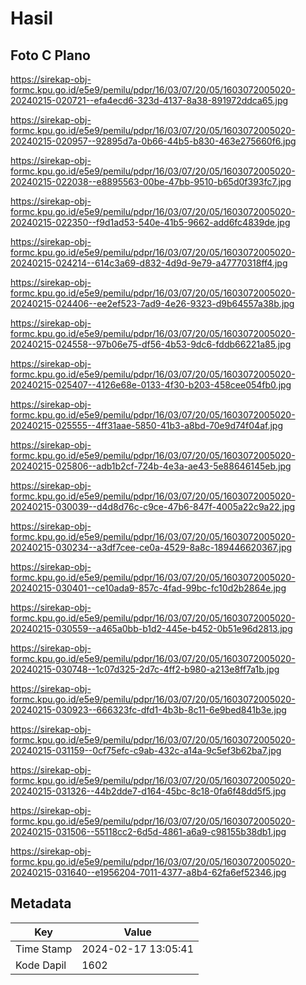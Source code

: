 # Hasil

## Foto C Plano

https://sirekap-obj-formc.kpu.go.id/e5e9/pemilu/pdpr/16/03/07/20/05/1603072005020-20240215-020721--efa4ecd6-323d-4137-8a38-891972ddca65.jpg

https://sirekap-obj-formc.kpu.go.id/e5e9/pemilu/pdpr/16/03/07/20/05/1603072005020-20240215-020957--92895d7a-0b66-44b5-b830-463e275660f6.jpg

https://sirekap-obj-formc.kpu.go.id/e5e9/pemilu/pdpr/16/03/07/20/05/1603072005020-20240215-022038--e8895563-00be-47bb-9510-b65d0f393fc7.jpg

https://sirekap-obj-formc.kpu.go.id/e5e9/pemilu/pdpr/16/03/07/20/05/1603072005020-20240215-022350--f9d1ad53-540e-41b5-9662-add6fc4839de.jpg

https://sirekap-obj-formc.kpu.go.id/e5e9/pemilu/pdpr/16/03/07/20/05/1603072005020-20240215-024214--614c3a69-d832-4d9d-9e79-a47770318ff4.jpg

https://sirekap-obj-formc.kpu.go.id/e5e9/pemilu/pdpr/16/03/07/20/05/1603072005020-20240215-024406--ee2ef523-7ad9-4e26-9323-d9b64557a38b.jpg

https://sirekap-obj-formc.kpu.go.id/e5e9/pemilu/pdpr/16/03/07/20/05/1603072005020-20240215-024558--97b06e75-df56-4b53-9dc6-fddb66221a85.jpg

https://sirekap-obj-formc.kpu.go.id/e5e9/pemilu/pdpr/16/03/07/20/05/1603072005020-20240215-025407--4126e68e-0133-4f30-b203-458cee054fb0.jpg

https://sirekap-obj-formc.kpu.go.id/e5e9/pemilu/pdpr/16/03/07/20/05/1603072005020-20240215-025555--4ff31aae-5850-41b3-a8bd-70e9d74f04af.jpg

https://sirekap-obj-formc.kpu.go.id/e5e9/pemilu/pdpr/16/03/07/20/05/1603072005020-20240215-025806--adb1b2cf-724b-4e3a-ae43-5e88646145eb.jpg

https://sirekap-obj-formc.kpu.go.id/e5e9/pemilu/pdpr/16/03/07/20/05/1603072005020-20240215-030039--d4d8d76c-c9ce-47b6-847f-4005a22c9a22.jpg

https://sirekap-obj-formc.kpu.go.id/e5e9/pemilu/pdpr/16/03/07/20/05/1603072005020-20240215-030234--a3df7cee-ce0a-4529-8a8c-189446620367.jpg

https://sirekap-obj-formc.kpu.go.id/e5e9/pemilu/pdpr/16/03/07/20/05/1603072005020-20240215-030401--ce10ada9-857c-4fad-99bc-fc10d2b2864e.jpg

https://sirekap-obj-formc.kpu.go.id/e5e9/pemilu/pdpr/16/03/07/20/05/1603072005020-20240215-030559--a465a0bb-b1d2-445e-b452-0b51e96d2813.jpg

https://sirekap-obj-formc.kpu.go.id/e5e9/pemilu/pdpr/16/03/07/20/05/1603072005020-20240215-030748--1c07d325-2d7c-4ff2-b980-a213e8ff7a1b.jpg

https://sirekap-obj-formc.kpu.go.id/e5e9/pemilu/pdpr/16/03/07/20/05/1603072005020-20240215-030923--666323fc-dfd1-4b3b-8c11-6e9bed841b3e.jpg

https://sirekap-obj-formc.kpu.go.id/e5e9/pemilu/pdpr/16/03/07/20/05/1603072005020-20240215-031159--0cf75efc-c9ab-432c-a14a-9c5ef3b62ba7.jpg

https://sirekap-obj-formc.kpu.go.id/e5e9/pemilu/pdpr/16/03/07/20/05/1603072005020-20240215-031326--44b2dde7-d164-45bc-8c18-0fa6f48dd5f5.jpg

https://sirekap-obj-formc.kpu.go.id/e5e9/pemilu/pdpr/16/03/07/20/05/1603072005020-20240215-031506--55118cc2-6d5d-4861-a6a9-c98155b38db1.jpg

https://sirekap-obj-formc.kpu.go.id/e5e9/pemilu/pdpr/16/03/07/20/05/1603072005020-20240215-031640--e1956204-7011-4377-a8b4-62fa6ef52346.jpg


## Metadata

| Key        | Value               |
| ---------- | ------------------- |
| Time Stamp | 2024-02-17 13:05:41 |
| Kode Dapil | 1602                |



